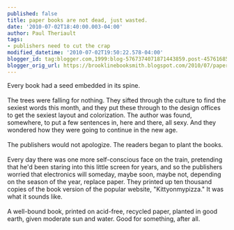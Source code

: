 ```yaml
---
published: false
title: paper books are not dead, just wasted.
date: '2010-07-02T18:40:00.003-04:00'
author: Paul Theriault
tags:
- publishers need to cut the crap
modified_datetime: '2010-07-02T19:50:22.578-04:00'
blogger_id: tag:blogger.com,1999:blog-5767374071871443859.post-4576168592261927881
blogger_orig_url: https://brooklinebooksmith.blogspot.com/2010/07/paper-books-are-not-dead-just-wasted.html
---
```


Every book had a seed embedded in its spine.   <br /><br />The trees were falling for nothing.   They sifted through the culture to find the sexiest words this month, and they put these through to the design offices to get the sexiest layout and colorization.  The author was found, somewhere, to put a few sentences in, here and there, all sexy.  And they wondered how they were going to continue in the new age.<br /><br />The publishers would not apologize.  The readers began to plant the books.<br /><br />Every day there was one more self-conscious face on the train, pretending that he'd been staring into this little screen for years, and so the publishers worried that electronics will someday, maybe soon, maybe not, depending on the season of the year, replace paper.   They printed up ten thousand copies of the book version of the popular website, "Kittyonmypizza."  It was what it sounds like. <br /><br />A well-bound book, printed on acid-free, recycled paper, planted in good earth, given moderate sun and water.    Good for something, after all.